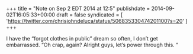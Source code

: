 +++
title = "Note on Sep 2 EDT 2014 at 12:5"
publishdate = 2014-09-02T16:05:33+00:00
draft = false
syndicated = [ 'https://twitter.com/chrisjohndeluca/status/506835330474201100?s=20' ]
+++

I have the “forgot clothes in public” dream so often, I don’t get embarrassed. “Oh crap, again? Alright guys, let’s power through this. “
